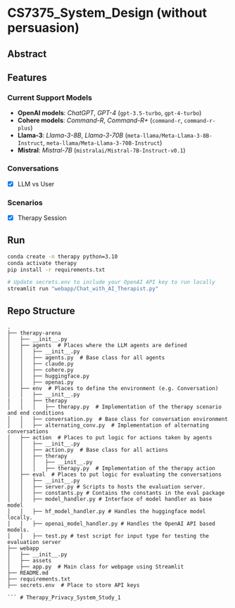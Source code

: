 # CS7375_System_Design (without persuasion)

## Abstract

## Features
### Current Support Models
- **OpenAI models**: *ChatGPT*, *GPT-4* (`gpt-3.5-turbo`, `gpt-4-turbo`)
- **Cohere models**: *Command-R*, *Command-R+* (`command-r`, `command-r-plus`)
- **Llama-3**: *Llama-3-8B*, *Llama-3-70B* (`meta-llama/Meta-Llama-3-8B-Instruct`, `meta-llama/Meta-Llama-3-70B-Instruct`)
- **Mistral**: *Mistral-7B* (`mistralai/Mistral-7B-Instruct-v0.1`)

### Conversations
- [X] LLM vs User

### Scenarios
- [X] Therapy Session


## Run
```bash
conda create -n therapy python=3.10
conda activate therapy
pip install -r requirements.txt

# Update secrets.env to include your OpenAI API key to run locally
streamlit run "webapp/Chat_with_AI_Therapist.py"
```


## Repo Structure
```
.
├── therapy-arena
│   ├── __init__.py
│   ├── agents  # Places where the LLM agents are defined
│   │   ├── __init__.py
│   │   ├── agents.py  # Base class for all agents
│   │   ├── claude.py
│   │   ├── cohere.py
│   │   ├── huggingface.py
│   │   ├── openai.py
│   ├── env  # Places to define the environment (e.g. Conversation)
│   │   ├── __init__.py
|   |   ├── therapy
│   │   │   ├── therapy.py  # Implementation of the therapy scenario and end conditions
│   │   ├── conversation.py  # Base class for conversation environment
│   │   ├── alternating_conv.py  # Implementation of alternating conversations
│   ├── action  # Places to put logic for actions taken by agents
│   │   ├── __init__.py
│   │   ├── action.py  # Base class for all actions
│   │   ├── therapy
│   │   │   ├── __init__.py
│   │   │   ├── therapy.py  # Implementation of the therapy action
│   ├── eval  # Places to put logic for evaluating the conversations
│   │   ├── __init__.py
│   │   ├── server.py # Scripts to hosts the evaluation server.
│   │   ├── constants.py # Contains the constants in the eval package
│   │   ├── model_handler.py # Interface of model handler as base model
│   │   ├── hf_model_handler.py # Handles the huggingface model locally.
│   │   ├── openai_model_handler.py # Handles the OpenAI API based models.
│   │   ├── test.py # test script for input type for testing the evaluation server
├── webapp
│   ├── __init__.py
│   ├── assets
│   ├── app.py  # Main class for webpage using Streamlit
├── README.md
├── requirements.txt
├── secrets.env  # Place to store API keys

``` # Therapy_Privacy_System_Study_1
